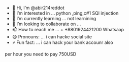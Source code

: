 - 👋 Hi, I’m @abir214reddot
- 👀 I’m interested in ... python ,ping,c#1 SQl injection 
- 🌱 I’m currently learning ... not learnining 
- 💞️ I’m looking to collaborate on ...
- 📫 How to reach me ... +  +8801924421200 Whatsaap 
- 😄 Pronouns: ... i can hacke social site 
- ⚡ Fun fact: ... i can hack your bank accounr also

<!--- you can hire me for any virtual help 
abir214reddot/abir214reddot is a ✨ special ✨ repository because its `README.md` (this file) appears on your GitHub profile.
You can click the Preview link to take a look at your changes.
--->
per hour  you need to pay 750USD 

